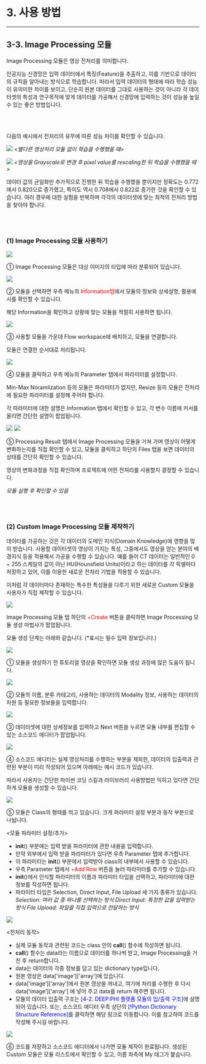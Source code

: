 # 3. 사용 방법

***

## 3-3. Image Processing 모듈

Image Processing 모듈은 영상 전처리를 의미합니다. 

인공지능 신경망은 입력 데이터에서 특징(Feature)을 추출하고, 이를 기반으로 데이터의 규칙을 알아내는 방식으로 학습합니다. 따라서 입력 데이터의 형태에 따라 학습 성능이 유의미한 차이를 보이고, 단순히 원본 데이터를 그대로 사용하는 것이 아니라 각 데이터셋의 특성과 연구목적에 맞게 데이터를 가공해서 신경망에 입력하는 것이 성능을 높일 수 있는 좋은 방법입니다.

<br><br>

다음의 예시에서 전처리의 유무에 따른 성능 차이를 확인할 수 있습니다.

![](img/3-3/manual_3-3_0_1.png)
*<별다른 영상처리 모듈 없이 학습을 수행했을 때>*

![](img/3-3/manual_3-3_0_2.png)
*<영상을 Grayscale로 변경 후 pixel value를 rescaling한 뒤 학습을 수행했을 때>*

데이터 값의 균일화만 추가적으로 진행한 뒤 학습을 수행했을 뿐이지만 정확도는 0.772에서 0.820으로 증가했고, 특이도 역시 0.708에서 0.822로 증가한 것을 확인할 수 있습니다. 여러 경우에 대한 실험을 반복하며 각각의 데이터셋에 맞는 최적의 전처리 방법을 찾아야 합니다.


<br><br>


### (1) Image Processing 모듈 사용하기

![](img/3-3/manual_3-3_1.png)

① Image Processing 모듈은 대상 이미지의 타입에 따라 분류되어 있습니다.  

![](img/3-3/manual_3-3_1_1.png)

② 모듈을 선택하면 우측 메뉴의 <span style="color:red">Information탭</span>에서 모듈의 정보와 상세설명, 활용예시를 확인할 수 있습니다.

해당 Information을 확인하고 상황에 맞는 모듈을 적절히 사용하면 됩니다.

![](img/3-3/manual_3-3_1_2.png)

③ 사용할 모듈을 가운데 Flow workspace에 배치하고, 모듈을 연결합니다.

모듈은 연결한 순서대로 처리됩니다.

![](img/3-3/manual_3-3_1_3.png)

④ 모듈을 클릭하고 우측 메뉴의 Parameter 탭에서 파라미터를 설정합니다. 

Min-Max Noramlization 등의 모듈은 파라미터가 없지만, Resize 등의 모듈은 전처리에 필요한 파라미터를 설정해 주어야 합니다.

각 파라미터에 대한 설명은 Information 탭에서 확인할 수 있고, 각 변수 이름에 커서를 올리면 간단한 설명이 팝업됩니다.

![](img/3-3/manual_3-3_1_4.png)
![](img/3-3/manual_3-3_1_5.png)

⑤ Processing Result 탭에서 Image Processing 모듈을 거쳐 가며 영상이 어떻게 변화하는지를 직접 확인할 수 있고,
모듈을 클릭하고 하단의 Files 탭을 보면 데이터의 상태를 간단히 확인할 수 있습니다.

영상의 변화과정을 직접 확인하며 프로젝트에 어떤 전처리를 사용할지 결정할 수 있습니다.

  *모듈 실행 후 확인할 수 있음*


<br><br>


### (2) Custom Image Processing 모듈 제작하기

데이터를 가공하는 것은 각 데이터의 도메인 지식(Domain Knowledge)에 영향을 많이 받습니다. 사용할 데이터셋의 영상이 가지는 특성, 그중에서도 영상을 얻는 분야의 배경지식 등을 적용해서 가공을 수행할 수 있습니다. 예를 들어 CT 데이터는 일반적인 0 ~ 255 스케일의 값이 아닌 HU(Hounsfield Units)이라고 하는 데이터를 각 픽셀마다 저장하고 있어, 이를 이용한 새로운 전처리 기법을 적용할 수 있습니다.

이처럼 각 데이터마다 존재하는 특수한 특성들을 다루기 위한 새로운 Custom 모듈을 사용자가 직접 제작할 수 있습니다.

![](img/3-3/manual_3-3_2.png)

Image Processing 모듈 탭 하단의 <span style="color:red">+Create</span> 버튼을 클릭하면 Image Processing 모듈 생성 마법사가 팝업됩니다.

모듈 생성 단계는 아래와 같습니다. (*표시는 필수 입력 정보입니다.)

![](img/3-3/manual_3-3_2_1.png)

① 모듈을 생성하기 전 튜토리얼 영상을 확인하면 모듈 생성 과정에 많은 도움이 됩니다.

![](img/3-3/manual_3-3_2_2.png)

② 모듈의 이름, 분류 카테고리, 사용하는 데이터의 Modality 정보, 사용하는 데이터의 차원 등 필요한 정보들을 입력합니다.

![](img/3-3/manual_3-3_2_3.png)

③ 데이터셋에 대한 상세정보를 입력하고 Next 버튼을 누르면 모듈 내부를 편집할 수 있는 소스코드 에디터가 팝업됩니다.

![](img/3-3/manual_3-3_2_4.png)

④ 소스코드 에디터는 실제 영상처리를 수행하는 부분을 제외한, 데이터의 입출력과 관련된 부분이 미리 작성되어 있으며 아래에는 예시 코드가 있습니다.

따라서 사용자는 간단한 파이썬 코딩 스킬과 라이브러리 사용방법만 익히고 있다면 간단하게 모듈을 생성할 수 있습니다.

![](img/3-3/manual_3-3_2_5.png)

⑤ 모듈은 Class의 형태를 띄고 있습니다. 크게 파라미터 설정 부분과 동작 부분으로 나뉩니다.

<모듈 파라미터 설정/추가>
- __init__() 부분에는 입력 받을 파라미터에 관한 내용을 입력합니다. 
- 만약 외부에서 입력 받을 파라미터가 있다면 우측 Parameter 탭에 추가합니다.
- 이 파라미터는 __init__() 부분에서 입력받아 class의 내부에서 사용할 수 있습니다.
- 우측 Parameter 탭에서 <span style="color:red">+Add Row</span> 버튼을 눌러 파라미터를 추가할 수 있습니다.
- __init__()에서 인식할 파라미터의 이름과 파라미터 타입을 선택하고, 파라미터에 대한 정보를 작성하면 됩니다.
- 파라미터 타입은 Selection, Direct Input, File Upload 세 가지 종류가 있습니다.
  *Selection: 여러 값 중 하나를 선택하는 방식*
  *Direct Input: 특정한 값을 입력받는 방식*
  *File Upload: 파일을 직접 입력으로 전달하는 방식*

![](img/3-3/manual_3-3_2_5_1.png)

<전처리 동작>
- 실제 모듈 동작과 관련된 코드는 class 안의 __call__() 함수에 작성하면 됩니다. 
- __call__() 함수는 data라는 이름으로 데이터를 하나씩 받고, Image Processing을 거친 후 return합니다. 
- data는 데이터의 각종 정보를 담고 있는 dictionary type입니다.
- 원본 영상은 data['image']['array']에 있습니다.
- data[‘image’][‘array’]에서 원본 영상을 꺼내고, 여기에 처리를 수행한 후 다시 data[‘image’][‘array’] 에 넣어 주고 data를 return 해주면 됩니다.
- 모듈의 데이터 입출력 구조는 <span style="color:blue">[4-2. DEEP:PHI 플랫폼 모듈의 입/출력 구조]</span>에 설명되어 있습니다. 또는, 소스코드 에디터 우측 상단의 <span style="color:blue">[!Python Dictionary Structure Reference]</span>를 클릭하면 해당 링크로 이동합니다. 이를 참고하여 코드를 작성해 주시길 바랍니다.

![](img/3-3/manual_3-3_2_6.png)

⑥ 코드를 저장하고 소스코드 에디터에서 나가면 모듈 제작이 완료됩니다. 생성된 Custom 모듈은 모듈 리스트에서 확인할 수 있고, 이름 좌측에 My 태그가 붙습니다.
